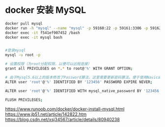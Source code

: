# docker 安装 MySQL

``` bash
docker pull mysql
docker run -h "mysql" --name "mysql" -p 59160:22 -p 59161:3306 -p 59162:8080 -e MYSQL_ROOT_PASSWORD=123456 -d mysql
docker exec -it f541ef907452 /bash
docker exec -it mysql bash
```

``` bash

#登录mysql
mysql -u root -p

# 设置权限（为root分配权限，以便可以远程连接）
grant all PRIVILEGES on *.* to root@'%' WITH GRANT OPTION;

# 由于Mysql5.6以上的版本修改了Password算法，这里需要更新密码算法，便于使用Navicat连接
ALTER user 'root'@'%' IDENTIFIED BY '123456' PASSWORD EXPIRE NEVER;

ALTER user 'root'@'%' IDENTIFIED WITH mysql_native_password BY '123456';

FLUSH PRIVILEGES;
```

https://www.runoob.com/docker/docker-install-mysql.html
https://www.jb51.net/article/142822.htm
https://blog.csdn.net/xsj34567/article/details/80940238
